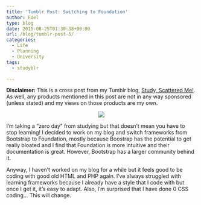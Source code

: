 ```yaml
---
title: 'Tumblr Post: Switching to Foundation'
author: Edel
type: blog
date: 2015-08-25T01:30:38+00:00
url: /blog/tumblr-post-5/
categories:
  - Life
  - Planning
  - University
tags:
  - studyblr

---
```

**Disclaimer:** This is a cross post from my Tumblr blog, [Study, Scattered Me!][1]. As well, any products mentioned in this post are not in any way sponsored (unless stated) and my views on those products are my own.

<center>
  <img src="http://ift.tt/1MPOy4a" />
</center>

I’m taking a “zero day” from studying but that doesn’t mean you have to stop learning! I decided to work on my blog and switch frameworks from Bootstrap to Foundation, mostly because Boostrap has the potential to get really bloated and I find that Foundation is more intuitive and their documentation is great. However, Bootstrap has a larger community behind it.

Anyway, I haven’t worked on my blog for a while but it feels good to be coding with good old HTML and PHP again. I’ve always struggled with learning frameworks because I already have a style that I code with but once I get it, it’s easy to adapt. Also, I’m surprised that I have done 0 CSS coding… This will change.




 [1]: http://ift.tt/1WuOkm4